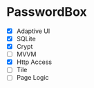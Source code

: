 # PasswordBox

- [x] Adaptive UI
- [x] SQLite
- [x] Crypt
- [ ] MVVM
- [x] Http Access
- [ ] Tile
- [ ] Page Logic